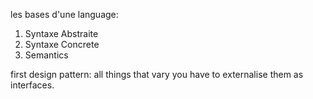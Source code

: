 les bases d'une language:
 1. Syntaxe Abstraite
 2. Syntaxe Concrete
 3. Semantics 


first design pattern:
all things that vary you have to externalise them as interfaces.
